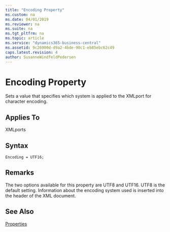 ```yaml
---
title: "Encoding Property"
ms.custom: na
ms.date: 04/01/2019
ms.reviewer: na
ms.suite: na
ms.tgt_pltfrm: na
ms.topic: article
ms.service: "dynamics365-business-central"
ms.assetid: 9c26900d-d9a2-4bde-90c1-eb85ebc62c49
caps.latest.revision: 4
author: SusanneWindfeldPedersen
---
```


 

# Encoding Property
Sets a value that specifies which system is applied to the XMLport for character encoding.  
  
## Applies To  
 XMLports  

## Syntax
```
Encoding = UTF16;
```
  
## Remarks  
 The two options available for this property are UTF8 and UTF16. UTF8 is the default setting. Information about the encoding system used is inserted into the header of the XML document.  
  
## See Also  
 [Properties](devenv-properties.md)